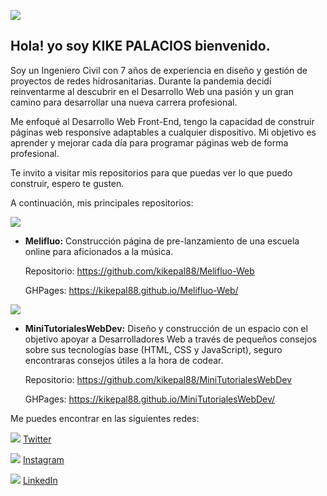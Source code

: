 ![](https://firebasestorage.googleapis.com/v0/b/base-de-imagenes-proyectos.appspot.com/o/Logokike.png?alt=media&token=a00a0fa3-d00d-4a98-b590-b6a853cabff1)

## Hola! yo soy KIKE PALACIOS bienvenido.

Soy un Ingeniero Civil con 7 años de experiencia en diseño y gestión de proyectos de redes hidrosanitarias. Durante la pandemia decidí reinventarme al descubrir en el Desarrollo Web una pasión y un gran camino para desarrollar una nueva carrera profesional.

Me enfoqué al Desarrollo Web Front-End, tengo la capacidad de construir páginas web responsive adaptables a cualquier dispositivo. Mi objetivo es aprender y mejorar cada día para programar páginas web de forma profesional.

Te invito a visitar mis repositorios para que puedas ver lo que puedo construir, espero te gusten.

A continuación, mis principales repositorios:

![](https://firebasestorage.googleapis.com/v0/b/base-de-imagenes-proyectos.appspot.com/o/LogoMelifluo.png?alt=media&token=ef385cb5-279a-48d1-82aa-ddf6ce06d71b)

- **Melifluo:** Construcción página de pre-lanzamiento de una escuela online para aficionados a la música.

	Repositorio: https://github.com/kikepal88/Melifluo-Web

	GHPages: https://kikepal88.github.io/Melifluo-Web/

![](https://firebasestorage.googleapis.com/v0/b/base-de-imagenes-proyectos.appspot.com/o/LogoMTWD_blanco.png?alt=media&token=09044166-5f14-4699-b77a-b107e372d885)

- **MiniTutorialesWebDev:** Diseño y construcción de un espacio con el objetivo apoyar a Desarrolladores Web a través de pequeños consejos sobre sus tecnologías base (HTML, CSS y JavaScript), seguro encontraras consejos útiles a la hora de codear.

	Repositorio: https://github.com/kikepal88/MiniTutorialesWebDev

	GHPages: https://kikepal88.github.io/MiniTutorialesWebDev/

Me puedes encontrar en las siguientes redes:

![](https://firebasestorage.googleapis.com/v0/b/base-de-imagenes-proyectos.appspot.com/o/twitter_naranja.svg?alt=media&token=4226810e-a5ad-43a2-aad3-b1a8f50b5496) [Twitter](https://twitter.com/kikepal88)

![](https://firebasestorage.googleapis.com/v0/b/base-de-imagenes-proyectos.appspot.com/o/instagram_naranja.svg?alt=media&token=f5d7e23d-67a2-47d8-acc6-da34a4ed60cd) [Instagram](https://www.instagram.com/kikepal88/?hl=es-la)

![](https://firebasestorage.googleapis.com/v0/b/base-de-imagenes-proyectos.appspot.com/o/linkedin_naranja.svg?alt=media&token=544cec5d-e179-4247-9c15-fe766ca2eec4) [LinkedIn](https://www.linkedin.com/in/omarpal/)
